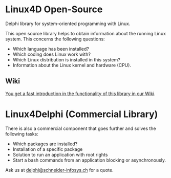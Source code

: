 # Linux4D Open-Source

Delphi library for system-oriented programming with Linux.

This open source library helps to obtain information about the running Linux system. 
This concerns the following questions:
- Which language has been installed? 
- Which coding does Linux work with?
- Which Linux distribution is installed in this system?  
- Information about the Linux kernel and hardware (CPU).

## Wiki

[You get a fast introduction in the functionality of this library in our Wiki](https://github.com/SchneiderInfosystems/Linux4D/wiki/Gettings-Started-with-LX4D).

# Linux4Delphi (Commercial Library)

There is also a commercial component that goes further and solves the following tasks:
- Which packages are installed?
- Installation of a specific package
- Solution to run an application with root rights
- Start a bash commands from an application blocking or asynchronously.

Ask us at delphi@schneider-infosys.ch for a quote.
